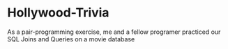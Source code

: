 # Hollywood-Trivia
As a pair-programming exercise, me and a fellow programer practiced our SQL Joins and Queries on a movie database
